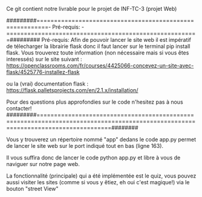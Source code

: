 Ce git contient notre livrable pour le projet de INF-TC-3 (projet Web)


#########=========================================================- Pré-requis: -=======================================================#########
Pré-requis:
Afin de pouvoir lancer le site web il est impératif de télecharger la librairie flask donc il faut lancer sur le terminal pip install flask.
Vous trouverez toute information (non nécessaire mais si vous êtes interessés) sur le site suivant : 
https://openclassrooms.com/fr/courses/4425066-concevez-un-site-avec-flask/4525776-installez-flask

ou la (vrai) documentation flask : https://flask.palletsprojects.com/en/2.1.x/installation/

Pour des questions plus approfondies sur le code n'hesitez pas à nous contacter!
#########=================================================================================================================================########



Vous y trouverez un répertoire nommé "app" dedans le code app.py permet de lancer le site web sur le port indiqué tout en bas (ligne 163). 

Il vous suffira donc de lancer le code python app.py et libre à vous de naviguer sur notre page web.

La fonctionnalité (principale) qui a été implémentée est le quiz, vous pouvez aussi visiter les sites (comme si vous y êtiez, eh oui c'est magique!) via le bouton "street View"
